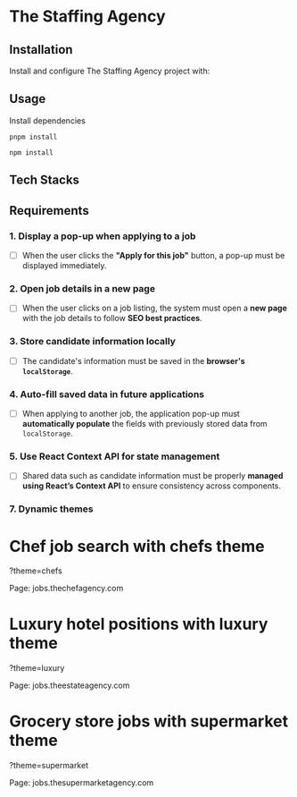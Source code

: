 # The Staffing Agency

## Installation
Install and configure The Staffing Agency project with:

## Usage

Install dependencies
```shell
pnpm install 

npm install
```
## Tech Stacks

## Requirements

### 1. Display a pop-up when applying to a job
- [ ] When the user clicks the **"Apply for this job"** button, a pop-up must be displayed immediately.

### 2. Open job details in a new page
- [ ] When the user clicks on a job listing, the system must open a **new page** with the job details to follow **SEO best practices**.

### 3. Store candidate information locally
- [ ] The candidate's information must be saved in the **browser's `localStorage`**.

### 4. Auto-fill saved data in future applications
- [ ] When applying to another job, the application pop-up must **automatically populate** the fields with previously stored data from `localStorage`.

### 5. Use React Context API for state management
- [ ] Shared data such as candidate information must be properly **managed using React’s Context API** to ensure consistency across components.


### 7. Dynamic themes
# Chef job search with chefs theme
?theme=chefs

Page: jobs.thechefagency.com

# Luxury hotel positions with luxury theme  
?theme=luxury

Page: jobs.theestateagency.com

# Grocery store jobs with supermarket theme
?theme=supermarket

Page: jobs.thesupermarketagency.com
